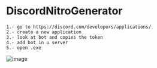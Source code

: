 # DiscordNitroGenerator                     
```
1.- go to https://discord.com/developers/applications/                                            
2.- create a new application                                      
3.- look at bot and copies the token                                  
4.- add bot in u server                                       
5.- open .exe                                         
```
![image](https://user-images.githubusercontent.com/68872737/141372927-e23abf52-9de6-469d-a063-4d93cc240c18.png)
